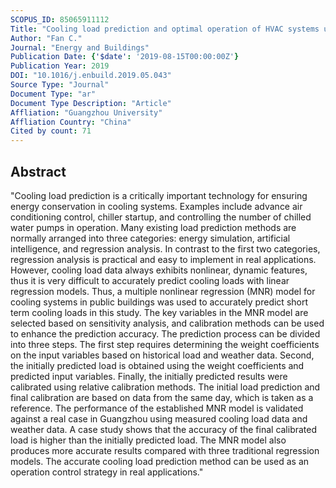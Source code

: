 ```yaml
---
SCOPUS_ID: 85065911112
Title: "Cooling load prediction and optimal operation of HVAC systems using a multiple nonlinear regression model"
Author: "Fan C."
Journal: "Energy and Buildings"
Publication Date: {'$date': '2019-08-15T00:00:00Z'}
Publication Year: 2019
DOI: "10.1016/j.enbuild.2019.05.043"
Source Type: "Journal"
Document Type: "ar"
Document Type Description: "Article"
Affliation: "Guangzhou University"
Affliation Country: "China"
Cited by count: 71
---
```


## Abstract
"Cooling load prediction is a critically important technology for ensuring energy conservation in cooling systems. Examples include advance air conditioning control, chiller startup, and controlling the number of chilled water pumps in operation. Many existing load prediction methods are normally arranged into three categories: energy simulation, artificial intelligence, and regression analysis. In contrast to the first two categories, regression analysis is practical and easy to implement in real applications. However, cooling load data always exhibits nonlinear, dynamic features, thus it is very difficult to accurately predict cooling loads with linear regression models. Thus, a multiple nonlinear regression (MNR) model for cooling systems in public buildings was used to accurately predict short term cooling loads in this study. The key variables in the MNR model are selected based on sensitivity analysis, and calibration methods can be used to enhance the prediction accuracy. The prediction process can be divided into three steps. The first step requires determining the weight coefficients on the input variables based on historical load and weather data. Second, the initially predicted load is obtained using the weight coefficients and predicted input variables. Finally, the initially predicted results were calibrated using relative calibration methods. The initial load prediction and final calibration are based on data from the same day, which is taken as a reference. The performance of the established MNR model is validated against a real case in Guangzhou using measured cooling load data and weather data. A case study shows that the accuracy of the final calibrated load is higher than the initially predicted load. The MNR model also produces more accurate results compared with three traditional regression models. The accurate cooling load prediction method can be used as an operation control strategy in real applications."
